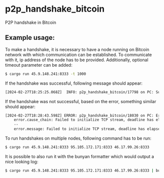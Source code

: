 # p2p_handshake_bitcoin
P2P handshake in Bitcoin

## Example usage:

To make a handshake, it is necessary to have a node running on Bitcoin network with which communication can be established.
To communicate with it, ip address of the node has to be provided. Additionally, optional timeout parameter can be added:

```bash
$ cargo run 45.9.148.241:8333 -t 1000
```

If the handshake was successful, following message should appear:

```bash
[2024-02-27T18:25:25.068Z]  INFO: p2p_handshake_bitcoin/17798 on PC: Successfully performed handshake for Node 45.9.148.241:8333 (file=src/bitcoin/client_pool.rs,line=72,target=p2p_handshake_bitcoin::bitcoin::client_pool)
```

If the handshake was not successful, based on the error, something similar should appear:

```bash
[2024-02-27T18:28:43.598Z] ERROR: p2p_handshake_bitcoin/18030 on PC: Error with Node 45.9.148.241:8336 (file=src/bitcoin/client_pool.rs,line=75,target=p2p_handshake_bitcoin::bitcoin::client_pool)
    error.cause_chain: Failed to initialize TCP stream, deadline has elapsed
    --
    error.message: Failed to initialize TCP stream, deadline has elapsed

```

To run handshakes on multiple nodes, following command has to be run:

```bash
$ cargo run 45.9.148.241:8333 95.105.172.171:8333 46.17.99.26:8333
```

It is possible to also run it with the bunyan formatter which would output a nice looking log:

```bash
$ cargo run 45.9.148.241:8333 95.105.172.171:8333 46.17.99.26:8333 | bunyan
```
